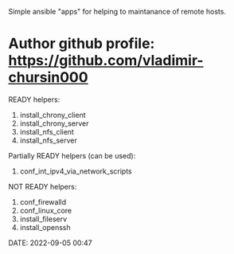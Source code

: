 Simple ansible "apps" for helping to maintanance of remote hosts.

Author github profile: https://github.com/vladimir-chursin000
================

READY helpers:
1. install_chrony_client
2. install_chrony_server
3. install_nfs_client
4. install_nfs_server

Partially READY helpers (can be used):
1. conf_int_ipv4_via_network_scripts

NOT READY helpers:
1. conf_firewalld
2. conf_linux_core
3. install_fileserv
4. install_openssh

DATE: 2022-09-05 00:47
